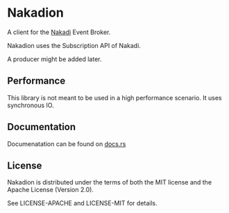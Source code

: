 # Nakadion

A client for the [Nakadi](https://github.com/zalando/nakadi) Event Broker.

Nakadion uses the Subscription API of Nakadi.

A producer might be added later.

## Performance

This library is not meant to be used in a high performance scenario. It uses synchronous IO.

## Documentation

Documenatation can be found on [docs.rs](https://docs.rs)

## License

Nakadion is distributed under the terms of both the MIT license and the Apache License (Version 2.0).

See LICENSE-APACHE and LICENSE-MIT for details.
